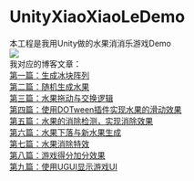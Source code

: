 # UnityXiaoXiaoLeDemo
本工程是我用Unity做的水果消消乐游戏Demo  
![](https://img-blog.csdnimg.cn/20210227214628942.gif)  
我对应的博客文章：  
[第一篇：生成冰块阵列](https://linxinfa.blog.csdn.net/article/details/114111469)  
[第二篇：随机生成水果](https://linxinfa.blog.csdn.net/article/details/114117015)  
[第三篇：水果拖动与交换逻辑](https://linxinfa.blog.csdn.net/article/details/114127753)  
[第四篇：使用DOTween插件实现水果的滑动效果](https://linxinfa.blog.csdn.net/article/details/114133036)  
[第五篇：水果的消除检测，实现消除效果](https://linxinfa.blog.csdn.net/article/details/114141008)  
[第六篇：水果下落与新水果生成](https://linxinfa.blog.csdn.net/article/details/114156227)  
[第七篇：水果消除特效](https://linxinfa.blog.csdn.net/article/details/114173941)  
[第八篇：游戏得分加分效果](https://linxinfa.blog.csdn.net/article/details/114178262)  
[第九篇：使用UGUI显示游戏UI](https://linxinfa.blog.csdn.net/article/details/114190977)  
